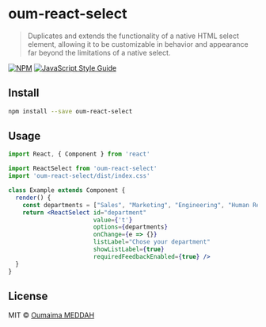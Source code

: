 # oum-react-select

> Duplicates and extends the functionality of a native HTML select element, allowing it to be customizable in behavior and appearance far beyond the limitations of a native select.

[![NPM](https://img.shields.io/npm/v/oum-react-select.svg)](https://www.npmjs.com/package/oum-react-select) [![JavaScript Style Guide](https://img.shields.io/badge/code_style-standard-brightgreen.svg)](https://standardjs.com)

## Install

```bash
npm install --save oum-react-select
```

## Usage

```jsx
import React, { Component } from 'react'

import ReactSelect from 'oum-react-select'
import 'oum-react-select/dist/index.css'

class Example extends Component {
  render() {
    const departments = ["Sales", "Marketing", "Engineering", "Human Resources", "Legal"];
    return <ReactSelect id="department"
                        value={'t'}
                        options={departments}
                        onChange={e => {}}
                        listLabel="Chose your department"
                        showListLabel={true}
                        requiredFeedbackEnabled={true} />
  }
}
```

## License

MIT © [Oumaima MEDDAH](https://github.com/oumaimameddah/hrnet-app/tree/master/plugins-react/oum-react-select)
